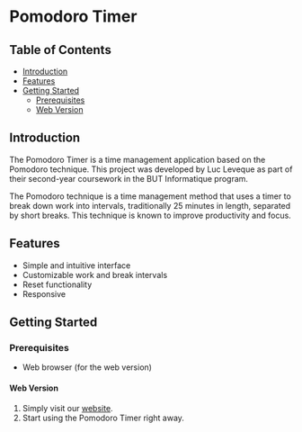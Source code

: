 # Pomodoro Timer


## Table of Contents

- [Introduction](#introduction)
- [Features](#features)
- [Getting Started](#getting-started)
  - [Prerequisites](#prerequisites)
  - [Web Version](#web-version)

## Introduction

The Pomodoro Timer is a time management application based on the Pomodoro technique. This project was developed by Luc Leveque as part of their second-year coursework in the BUT Informatique program.

The Pomodoro technique is a time management method that uses a timer to break down work into intervals, traditionally 25 minutes in length, separated by short breaks. This technique is known to improve productivity and focus.

## Features

- Simple and intuitive interface
- Customizable work and break intervals
- Reset functionality
- Responsive

## Getting Started

### Prerequisites

- Web browser (for the web version)

#### Web Version

1. Simply visit our [website](https://lucbutgh.github.io/Pomodoro/).
2. Start using the Pomodoro Timer right away.
